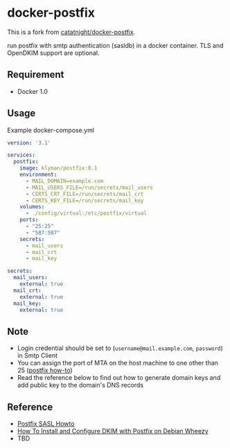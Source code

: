docker-postfix
==============

This is a fork from [catatnight/docker-postfix](https://github.com/catatnight/docker-postfix).

run postfix with smtp authentication (sasldb) in a docker container.
TLS and OpenDKIM support are optional.

## Requirement
+ Docker 1.0

## Usage

Example docker-compose.yml

```yaml
version: '3.1'

services:
  postfix:
    image: klyman/postfix:0.1
    environment:
      - MAIL_DOMAIN=example.com
      - MAIL_USERS_FILE=/run/secrets/mail_users
      - CERTS_CRT_FILE=/run/secrets/mail_crt
      - CERTS_KEY_FILE=/run/secrets/mail_key
    volumes:
      - ./config/virtual:/etc/postfix/virtual
    ports:
      - "25:25"
      - "587:587"
    secrets:
      - mail_users
      - mail_crt
      - mail_key

secrets:
  mail_users:
    external: true
  mail_crt:
    external: true
  mail_key:
    external: true
```

## Note
+ Login credential should be set to (`username@mail.example.com`, `password`) in Smtp Client
+ You can assign the port of MTA on the host machine to one other than 25 ([postfix how-to](http://www.postfix.org/MULTI_INSTANCE_README.html))
+ Read the reference below to find out how to generate domain keys and add public key to the domain's DNS records

## Reference
+ [Postfix SASL Howto](http://www.postfix.org/SASL_README.html)
+ [How To Install and Configure DKIM with Postfix on Debian Wheezy](https://www.digitalocean.com/community/articles/how-to-install-and-configure-dkim-with-postfix-on-debian-wheezy)
+ TBD
